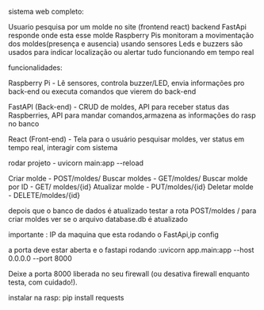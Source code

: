 sistema web completo:

Usuario pesquisa por um molde no site (frontend react)
backend FastApi responde onde esta esse molde
Raspberry Pis monitoram a movimentação dos moldes(presença e ausencia) usando sensores
Leds e buzzers são usados para indicar localização ou alertar
tudo funcionando em tempo real


funcionalidades:

Raspberry Pi  -	Lê sensores, controla buzzer/LED, envia informações pro back-end ou executa comandos que vierem do back-end

FastAPI (Back-end) - CRUD de moldes, API para receber status das Raspberries, API para mandar comandos,armazena as informações do rasp no banco

React (Front-end) -	Tela para o usuário pesquisar moldes, ver status em tempo real, interagir com sistema

rodar projeto - uvicorn main:app --reload

Criar molde - POST/moldes/
Buscar moldes - GET/moldes/
Buscar molde por ID - GET/ moldes/{id}
Atualizar molde - PUT/moldes/{id}
Deletar molde - DELETE/moldes/{id}

depois que o banco de dados é atualizado 
testar a rota POST/moldes / para criar moldes
ver se o arquivo database.db é atualizado

importante : IP da maquina que esta rodando o FastApi,ip config

a porta deve estar aberta e o fastapi rodando :uvicorn app.main:app --host 0.0.0.0 --port 8000

Deixe a porta 8000 liberada no seu firewall (ou desativa firewall enquanto testa, com cuidado!).

instalar na rasp: pip install requests